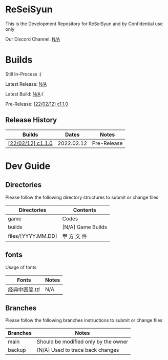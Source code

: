 # ReSeiSyun

This is the Development Repository for ReSeiSyun and by Confidential use only

Our Discord Channel: [N/A]()

# Builds

Still In-Process :(

Latest Release: [N/A]()

Latest Build: [N/A]():(

Pre-Release: [[22/02/12] c1.1.0](https://github.com/YuudachiXMMY/ReSeiSyun/releases/tag/c1.1.0)

## Release History

|  Builds   |  Dates  |  Notes  |
|  ----  |  ----  |  ----  |
|  [[22/02/12] c1.1.0](https://github.com/YuudachiXMMY/ReSeiSyun/releases/tag/c1.1.0)  |  2022.02.12  |  Pre-Release  |

# Dev Guide

## Directories

Please follow the following directory structures to submit or change files

|  Directories   |  Contents  |
|  ----  | ----  |
|  game  |  Codes  |
|  builds  |  [N/A] Game Builds  |
|  files/[YYYY.MM.DD]  |  甲 方 文 件  |

## fonts

Usage of fonts

|  Fonts   |  Notes  |
|  ----  | ----  |
|  经典中圆简.ttf  | N/A  |

## Branches

Please follow the following branches instructions to submit or change files

|  Branches   |  Notes  |
|  ----  | ----  |
|  main  |  Should be modified only by the owner  |
|  backup  |  [N/A] Used to trace back changes  |
